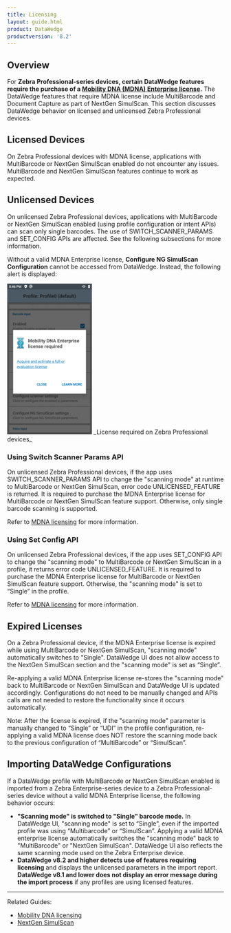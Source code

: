 ```yaml
---
title: Licensing
layout: guide.html
product: DataWedge
productversion: '8.2'
---
```


## Overview

For **Zebra Professional-series devices, certain DataWedge features require the purchase of a [Mobility DNA (MDNA) Enterprise license](/licensing/#mdnacomponentsandfeatures).** The DataWedge features that require MDNA license include MultiBarcode and Document Capture as part of NextGen SimulScan. This section discusses DataWedge behavior on licensed and unlicensed Zebra Professional devices.

## Licensed Devices

On Zebra Professional devices with MDNA license, applications with MultiBarcode or NextGen SimulScan enabled do not encounter any issues. MultiBarcode and NextGen SimulScan features continue to work as expected.

## Unlicensed Devices

On unlicensed Zebra Professional devices, applications with MultiBarcode or NextGen SimulScan enabled (using profile configuration or intent APIs) can scan only single barcodes. The use of SWITCH_SCANNER_PARAMS and SET_CONFIG APIs are affected. See the following subsections for more information.

Without a valid MDNA Enterprise license, **Configure NG SimulScan Configuration** cannot be accessed from DataWedge. Instead, the following alert is displayed:

<img style="height:350px" src="../input/barcode/license_required.png"/>
_License required on Zebra Professional devices_

### Using Switch Scanner Params API

On unlicensed Zebra Professional devices, if the app uses SWITCH_SCANNER_PARAMS API to change the "scanning mode" at runtime to MultiBarcode or NextGen SimulScan, error code UNLICENSED_FEATURE is returned. It is required to purchase the MDNA Enterprise license for MultiBarcode or NextGen SimulScan feature support. Otherwise, only single barcode scanning is supported. 

Refer to [MDNA licensing](/licensing) for more information.  

### Using Set Config API

On unlicensed Zebra Professional devices, if the app uses SET_CONFIG API to change the "scanning mode" to MultiBarcode or NextGen SimulScan in a profile, it returns error code UNLICENSED_FEATURE. It is required to purchase the MDNA Enterprise license for MultiBarcode or NextGen SimulScan feature support. Otherwise, the "scanning mode" is set to “Single” in the profile. 

Refer to [MDNA licensing](/licensing) for more information.

## Expired Licenses

On a Zebra Professional device, if the MDNA Enterprise license is expired while using MultiBarcode or NextGen SimulScan, "scanning mode" automatically switches to "Single". DataWedge UI does not allow access to the NextGen SimulScan section and the "scanning mode" is set as “Single”.

Re-applying a valid MDNA Enterprise license re-stores the "scanning mode" back to MultiBarcode or NextGen SimulScan and DataWedge UI is updated accordingly. Configurations do not need to be manually changed and APIs calls are not needed to restore the functionality since it occurs automatically.

Note: After the license is expired, if the "scanning mode" parameter is manually changed to “Single” or “UDI” in the profile configuration, re-applying a valid MDNA license does NOT restore the scanning mode back to the previous configuration of “MultiBarcode” or “SimulScan”.


## Importing DataWedge Configurations 

If a DataWedge profile with MultiBarcode or NextGen SimulScan enabled is imported from a Zebra Enterprise-series device to a Zebra Professional-series device without a valid MDNA Enterprise license, the following behavior occurs:
* **"Scanning mode" is switched to "Single" barcode mode.** In DataWedge UI, "scanning mode" is set to “Single”, even if the imported profile was using “Multibarcode” or “SimulScan”. Applying a valid MDNA enterprise license automatically switches the "scanning mode" back to "MultiBarcode" or "NextGen SimulScan". DataWedge UI also reflects the same scanning mode used on the Zebra Enterprise device.
* **DataWedge v8.2 and higher detects use of features requiring licensing** and displays the unlicensed parameters in the import report. **DataWedge v8.1 and lower does not display an error message during the import process** if any profiles are using licensed features. 


-----

Related Guides: 

* [Mobility DNA licensing](/licensing) 
* [NextGen SimulScan](../input/barcode/#nextgensimulscanconfiguration) 
